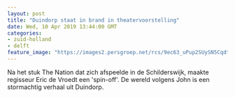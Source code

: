 ```yaml
---
layout: post
title: "Duindorp staat in brand in theatervoorstelling"
date: Wed, 10 Apr 2019 13:44:00 GMT
categories: 
- zuid-holland 
- delft 
feature_image: "https://images2.persgroep.net/rcs/9ec63_uPup2SUySN5CqdtuS62mk/diocontent/145158345/_fitwidth/400/?appId=21791a8992982cd8da851550a453bd7f&quality=0.7"
---
```


Na het stuk The Nation dat zich afspeelde in de Schilderswijk, maakte regisseur Eric de Vroedt een 'spin-off'. De wereld volgens John is een stormachtig verhaal uit Duindorp.
